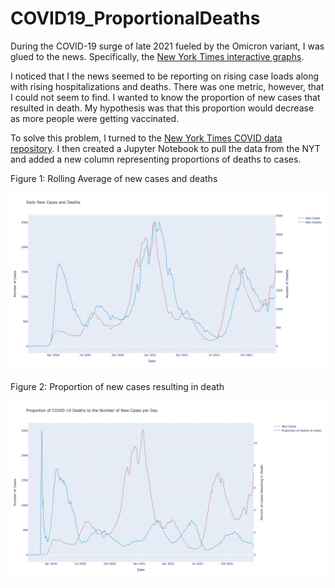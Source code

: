 # COVID19_ProportionalDeaths

During the COVID-19 surge of late 2021 fueled by the Omicron variant, I was glued to the news. Specifically, the [New York Times interactive graphs](https://www.google.com/url?sa=t&rct=j&q=&esrc=s&source=web&cd=&cad=rja&uact=8&ved=2ahUKEwjIiKmf0_f0AhVnq3IEHcO7A34QFnoECAkQAQ&url=https://www.nytimes.com/interactive/2021/us/covid-cases.html&usg=AOvVaw3H4cBYqcOslX5JuboWPJFD).

I noticed that I the news seemed to be reporting on rising case loads along with rising hospitalizations and deaths. There was one metric, however, that I could not seem to find. I wanted to know the proportion of new cases that resulted in death. My hypothesis was that this proportion would decrease as more people were getting vaccinated.

To solve this problem, I turned to the [New York Times COVID data repository](https://github.com/nytimes/covid-19-data).  I then created a Jupyter Notebook to pull the data from the NYT and added a new column representing proportions of deaths to cases.


 Figure 1: Rolling Average of new cases and deaths
 
 ![Figure 1: AVG Deaths and New Cases - 7 Day Average](https://github.com/mattlampl/COVID19_ProportionalDeaths/raw/main/output1.png)

Figure 2: Proportion of new cases resulting in death

![Figure 2: Proportion of New Cases Resulting in Deaths](https://github.com/mattlampl/COVID19_ProportionalDeaths/raw/main/output2.png)

